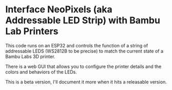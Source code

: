# Interface NeoPixels (aka Addressable LED Strip) with Bambu Lab Printers
This code runs on an ESP32 and controls the function of a string of addressable LEDS (WS2812B to be precise) to match
the current state of a Bambu Labs 3D printer.

There is a web GUI that allows you to configure the printer details and the colors and behaviors of the LEDs.

This is a beta version, I'll document it more when it hits a releasable version.